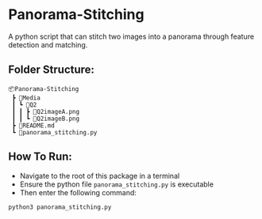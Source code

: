 # Panorama-Stitching
  
A python script that can stitch two images into a panorama through feature detection and matching. 

## Folder Structure:
```
📦Panorama-Stitching
 ┣ 📂Media
 ┃ ┗ 📂Q2
 ┃ ┃ ┣ 📜Q2imageA.png
 ┃ ┃ ┗ 📜Q2imageB.png
 ┣ 📜README.md
 ┗ 📜panorama_stitching.py  
 ```
 
 ## How To Run:
 
 * Navigate to the root of this package in a terminal
 * Ensure the python file ``panorama_stitching.py`` is executable
 * Then enter the following command:
 ```
 python3 panorama_stitching.py
 ```
